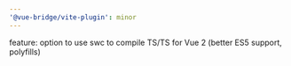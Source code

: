 ```yaml
---
'@vue-bridge/vite-plugin': minor
---
```


feature: option to use swc to compile TS/TS for Vue 2 (better ES5 support, polyfills)
